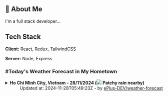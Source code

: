 ## 🚀 About Me
I'm a full stack developer...


## Tech Stack

**Client:** React, Redux, TailwindCSS

**Server:** Node, Express

### #Today's Weather Forecast in My Hometown



<details>
    <summary><b>Ho Chi Minh City, Vietnam - 28/11/2024 (<img src="https://cdn.weatherapi.com/weather/64x64/day/176.png" /> Patchy rain nearby)</b>
    </summary>

    
<table>
    <tr>
        <th>Hour</th>
        <td>00:00</td><td>01:00</td><td>02:00</td><td>03:00</td><td>04:00</td><td>05:00</td><td>06:00</td><td>07:00</td><td>08:00</td><td>09:00</td><td>10:00</td><td>11:00</td><td>12:00</td><td>13:00</td><td>14:00</td><td>15:00</td><td>16:00</td><td>17:00</td><td>18:00</td><td>19:00</td><td>20:00</td><td>21:00</td><td>22:00</td><td>23:00</td>
    </tr>
    <tr>
        <th>Weather</th>
        <td><img src="https://cdn.weatherapi.com/weather/64x64/night/113.png"></img></td><td><img src="https://cdn.weatherapi.com/weather/64x64/night/113.png"></img></td><td><img src="https://cdn.weatherapi.com/weather/64x64/night/116.png"></img></td><td><img src="https://cdn.weatherapi.com/weather/64x64/night/116.png"></img></td><td><img src="https://cdn.weatherapi.com/weather/64x64/night/113.png"></img></td><td><img src="https://cdn.weatherapi.com/weather/64x64/night/113.png"></img></td><td><img src="https://cdn.weatherapi.com/weather/64x64/day/113.png"></img></td><td><img src="https://cdn.weatherapi.com/weather/64x64/day/113.png"></img></td><td><img src="https://cdn.weatherapi.com/weather/64x64/day/113.png"></img></td><td><img src="https://cdn.weatherapi.com/weather/64x64/day/113.png"></img></td><td><img src="https://cdn.weatherapi.com/weather/64x64/day/113.png"></img></td><td><img src="https://cdn.weatherapi.com/weather/64x64/day/113.png"></img></td><td><img src="https://cdn.weatherapi.com/weather/64x64/day/116.png"></img></td><td><img src="https://cdn.weatherapi.com/weather/64x64/day/176.png"></img></td><td><img src="https://cdn.weatherapi.com/weather/64x64/day/176.png"></img></td><td><img src="https://cdn.weatherapi.com/weather/64x64/day/353.png"></img></td><td><img src="https://cdn.weatherapi.com/weather/64x64/day/353.png"></img></td><td><img src="https://cdn.weatherapi.com/weather/64x64/day/176.png"></img></td><td><img src="https://cdn.weatherapi.com/weather/64x64/night/116.png"></img></td><td><img src="https://cdn.weatherapi.com/weather/64x64/night/116.png"></img></td><td><img src="https://cdn.weatherapi.com/weather/64x64/night/116.png"></img></td><td><img src="https://cdn.weatherapi.com/weather/64x64/night/116.png"></img></td><td><img src="https://cdn.weatherapi.com/weather/64x64/night/116.png"></img></td><td><img src="https://cdn.weatherapi.com/weather/64x64/night/116.png"></img></td>
    </tr>
    <tr>
        <th>Condition</th>
        <td width="200px">Clear </td><td width="200px">Clear </td><td width="200px">Partly Cloudy </td><td width="200px">Partly Cloudy </td><td width="200px">Clear </td><td width="200px">Clear </td><td width="200px">Sunny</td><td width="200px">Sunny</td><td width="200px">Sunny</td><td width="200px">Sunny</td><td width="200px">Sunny</td><td width="200px">Sunny</td><td width="200px">Partly cloudy</td><td width="200px">Patchy rain nearby</td><td width="200px">Patchy rain nearby</td><td width="200px">Light rain shower</td><td width="200px">Light rain shower</td><td width="200px">Patchy rain nearby</td><td width="200px">Partly Cloudy </td><td width="200px">Partly Cloudy </td><td width="200px">Partly Cloudy </td><td width="200px">Partly Cloudy </td><td width="200px">Partly Cloudy </td><td width="200px">Partly Cloudy </td>
    </tr>
    <tr>
        <th>Temperature</th>
        <td>25.1 °C</td><td>24.8 °C</td><td>24.4 °C</td><td>24 °C</td><td>23.8 °C</td><td>23.7 °C</td><td>23.6 °C</td><td>24 °C</td><td>25.5 °C</td><td>27.4 °C</td><td>28.9 °C</td><td>30.3 °C</td><td>32.3 °C</td><td>32.3 °C</td><td>31 °C</td><td>28.9 °C</td><td>27.6 °C</td><td>26.5 °C</td><td>26 °C</td><td>25.5 °C</td><td>25.1 °C</td><td>24.8 °C</td><td>24.3 °C</td><td>24.1 °C</td>
    </tr>
    <tr>
        <th>Wind</th>
        <td>7.9 kph</td><td>8.6 kph</td><td>9 kph</td><td>9 kph</td><td>9 kph</td><td>8.6 kph</td><td>9 kph</td><td>8.6 kph</td><td>9.4 kph</td><td>11.2 kph</td><td>11.2 kph</td><td>13 kph</td><td>10.1 kph</td><td>8.3 kph</td><td>11.2 kph</td><td>16.2 kph</td><td>14.8 kph</td><td>10.4 kph</td><td>9.7 kph</td><td>10.1 kph</td><td>10.4 kph</td><td>10.8 kph</td><td>11.5 kph</td><td>10.8 kph</td>
    </tr>
</table>

</details>

<div align="right">
    Updated at: 2024-11-28T05:49:23Z - by <a target="_blank"
        href="https://github.com/ePlus-DEV/weather-forecast">ePlus-DEV/weather-forecast</a>
</div>